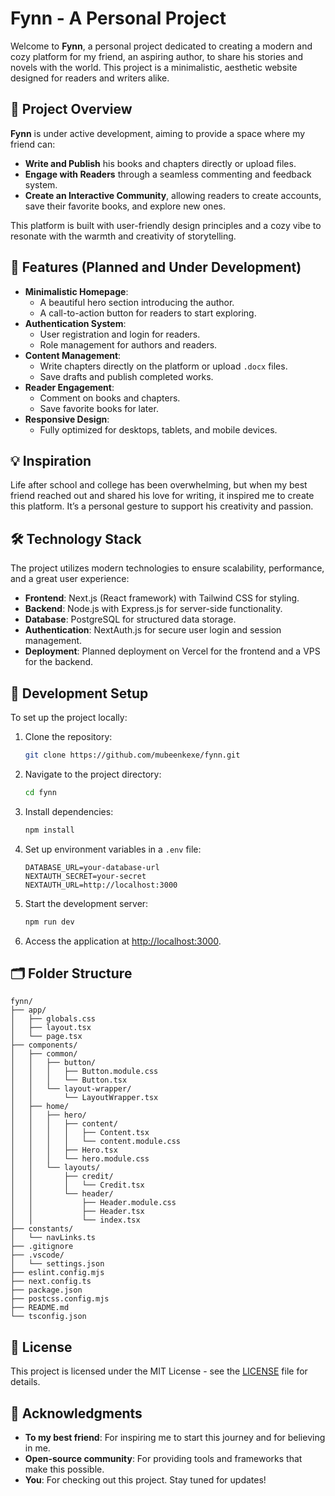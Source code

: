 # Fynn - A Personal Project

Welcome to **Fynn**, a personal project dedicated to creating a modern and cozy platform for my friend, an aspiring author, to share his stories and novels with the world. This project is a minimalistic, aesthetic website designed for readers and writers alike.

## 🌟 Project Overview

**Fynn** is under active development, aiming to provide a space where my friend can:

- **Write and Publish** his books and chapters directly or upload files.
- **Engage with Readers** through a seamless commenting and feedback system.
- **Create an Interactive Community**, allowing readers to create accounts, save their favorite books, and explore new ones.

This platform is built with user-friendly design principles and a cozy vibe to resonate with the warmth and creativity of storytelling.

## 🚀 Features (Planned and Under Development)

- **Minimalistic Homepage**:
  - A beautiful hero section introducing the author.
  - A call-to-action button for readers to start exploring.
- **Authentication System**:
  - User registration and login for readers.
  - Role management for authors and readers.
- **Content Management**:
  - Write chapters directly on the platform or upload `.docx` files.
  - Save drafts and publish completed works.
- **Reader Engagement**:
  - Comment on books and chapters.
  - Save favorite books for later.
- **Responsive Design**:
  - Fully optimized for desktops, tablets, and mobile devices.

## 💡 Inspiration

Life after school and college has been overwhelming, but when my best friend reached out and shared his love for writing, it inspired me to create this platform. It’s a personal gesture to support his creativity and passion.

## 🛠️ Technology Stack

The project utilizes modern technologies to ensure scalability, performance, and a great user experience:

- **Frontend**: Next.js (React framework) with Tailwind CSS for styling.
- **Backend**: Node.js with Express.js for server-side functionality.
- **Database**: PostgreSQL for structured data storage.
- **Authentication**: NextAuth.js for secure user login and session management.
- **Deployment**: Planned deployment on Vercel for the frontend and a VPS for the backend.

## 🔧 Development Setup

To set up the project locally:

1. Clone the repository:
   ```bash
   git clone https://github.com/mubeenkexe/fynn.git
   ```
2. Navigate to the project directory:
   ```bash
   cd fynn
   ```
3. Install dependencies:
   ```bash
   npm install
   ```
4. Set up environment variables in a `.env` file:
   ```env
   DATABASE_URL=your-database-url
   NEXTAUTH_SECRET=your-secret
   NEXTAUTH_URL=http://localhost:3000
   ```
5. Start the development server:
   ```bash
   npm run dev
   ```
6. Access the application at [http://localhost:3000](http://localhost:3000).

## 🗂️ Folder Structure

```plaintext
fynn/
├── app/
│   ├── globals.css
│   ├── layout.tsx
│   └── page.tsx
├── components/
│   ├── common/
│   │   ├── button/
│   │   │   ├── Button.module.css
│   │   │   └── Button.tsx
│   │   └── layout-wrapper/
│   │       └── LayoutWrapper.tsx
│   ├── home/
│   │   ├── hero/
│   │   │   ├── content/
│   │   │   │   ├── Content.tsx
│   │   │   │   └── content.module.css
│   │   │   ├── Hero.tsx
│   │   │   └── hero.module.css
│   │   └── layouts/
│   │       ├── credit/
│   │       │   └── Credit.tsx
│   │       └── header/
│   │           ├── Header.module.css
│   │           ├── Header.tsx
│   │           └── index.tsx
├── constants/
│   └── navLinks.ts
├── .gitignore
├── .vscode/
│   └── settings.json
├── eslint.config.mjs
├── next.config.ts
├── package.json
├── postcss.config.mjs
├── README.md
└── tsconfig.json
```

## 📝 License

This project is licensed under the MIT License - see the [LICENSE](LICENSE) file for details.

## 🙌 Acknowledgments

- **To my best friend**: For inspiring me to start this journey and for believing in me.
- **Open-source community**: For providing tools and frameworks that make this possible.
- **You**: For checking out this project. Stay tuned for updates!